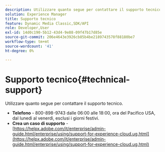 ```yaml
---
description: Utilizzare quanto segue per contattare il supporto tecnico.
solution: Experience Manager
title: Supporto tecnico
feature: Dynamic Media Classic,SDK/API
role: Developer,User
exl-id: 14d0c190-5b12-43d4-9e88-09f47b17d85e
source-git-commit: 206e4643e3926cb85b4be2189743578f88180be7
workflow-type: tm+mt
source-wordcount: '41'
ht-degree: 0%

---
```


# Supporto tecnico{#technical-support}

Utilizzare quanto segue per contattare il supporto tecnico.

* **Telefono** - 800-898-9743 dalle 06:00 alle 18:00, ora del Pacifico USA, dal lunedì al venerdì, esclusi i giorni festivi.
* **Crea un caso di supporto** - [https://helpx.adobe.com/it/enterprise/admin-guide.html/enterprise/using/support-for-experience-cloud.ug.html](https://helpx.adobe.com/it/enterprise/admin-guide.html/enterprise/using/support-for-experience-cloud.ug.html)
